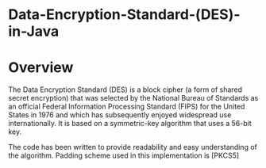 # Data-Encryption-Standard-(DES)-in-Java


# Overview 
The Data Encryption Standard (DES) is a block cipher (a form of shared secret encryption) that was selected by the National Bureau of Standards as an official Federal Information Processing Standard (FIPS) for the United States in 1976 and which has subsequently enjoyed widespread use internationally. It is based on a symmetric-key algorithm that uses a 56-bit key.

The code has been written to provide readability and easy understanding of the algorithm. Padding scheme used in this implementation is [PKCS5]
